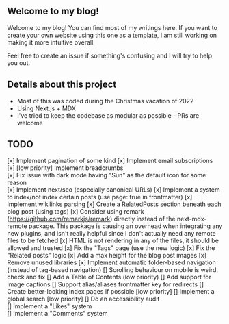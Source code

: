 ## Welcome to my blog!

Welcome to my blog! You can find most of my writings here. If you want to create your own website using this one as a template, I am still working on making it more intuitive overall.

Feel free to create an issue if something's confusing and I will try to help you out.


## Details about this project
- Most of this was coded during the Christmas vacation of 2022
- Using Next.js + MDX
- I've tried to keep the codebase as modular as possible - PRs are welcome

## TODO

[x] Implement pagination of some kind
[x] Implement email subscriptions  
[x] [low priority] Implement breadcrumbs  
[x] Fix issue with dark mode having "Sun" as the default icon for some reason  
[x] Implement next/seo (especially canonical URLs)
[x] Implement a system to index/not index certain posts (use page: true in frontmatter)
[x] Implement wikilinks parsing
[x] Create a RelatedPosts section beneath each blog post (using tags)
[x] Consider using remark (https://github.com/remarkjs/remark) directly instead of the next-mdx-remote package. This package is causing an overhead when integrating any new plugins, and isn't really helpful since I don't actually need any remote files to be fetched
[x] HTML is not rendering in any of the files, it should be allowed and trusted
[x] Fix the "Tags" page (use the new logic)
[x] Fix the "Related posts" logic
[x] Add a max height for the blog post images
[x] Remove unused libraries
[x] Implement automatic folder-based navigation (instead of tag-based navigation)
[] Scrolling behaviour on mobile is weird, check and fix
[] Add a Table of Contents (low priority)
[] Add support for image captions
[] Support alias/aliases frontmatter key for redirects
[] Create better-looking index pages if possible [low priority]
[] Implement a global search [low priority]
[] Do an accessibility audit  
[] Implement a "Likes" system  
[] Implement a "Comments" system  
